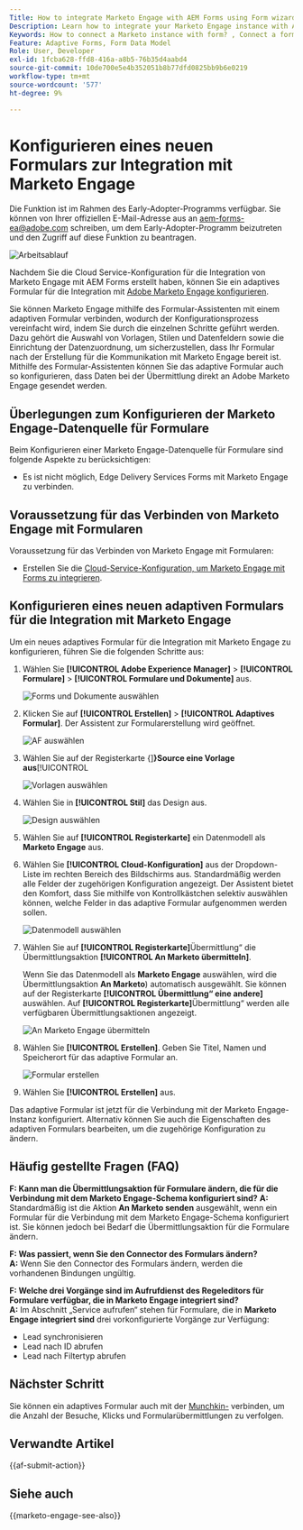 ```yaml
---
Title: How to integrate Marketo Engage with AEM Forms using Form wizard?
Description: Learn how to integrate your Marketo Engage instance with AEM Forms using form wizard.
Keywords: How to connect a Marketo instance with form? , Connect a form to Marketo, Integrate a form with Marketo Engage, Integrate an Adaptive Form with a Marketo instance.
Feature: Adaptive Forms, Form Data Model
Role: User, Developer
exl-id: 1fcba628-ffd8-416a-a8b5-76b35d4aabd4
source-git-commit: 10de700e5e4b352051b8b77dfd0825bb9b6e0219
workflow-type: tm+mt
source-wordcount: '577'
ht-degree: 9%

---
```


# Konfigurieren eines neuen Formulars zur Integration mit Marketo Engage

<span class="preview"> Die Funktion ist im Rahmen des Early-Adopter-Programms verfügbar. Sie können von Ihrer offiziellen E-Mail-Adresse aus an aem-forms-ea@adobe.com schreiben, um dem Early-Adopter-Programm beizutreten und den Zugriff auf diese Funktion zu beantragen. </span>

![Arbeitsablauf](/help/forms/assets/workflow-marketo-4.png)

Nachdem Sie die Cloud Service-Konfiguration für die Integration von Marketo Engage mit AEM Forms erstellt haben, können Sie ein adaptives Formular für die Integration mit [Adobe Marketo Engage konfigurieren](https://experienceleague.adobe.com/en/docs/marketo/using/home).

Sie können Marketo Engage mithilfe des Formular-Assistenten mit einem adaptiven Formular verbinden, wodurch der Konfigurationsprozess vereinfacht wird, indem Sie durch die einzelnen Schritte geführt werden. Dazu gehört die Auswahl von Vorlagen, Stilen und Datenfeldern sowie die Einrichtung der Datenzuordnung, um sicherzustellen, dass Ihr Formular nach der Erstellung für die Kommunikation mit Marketo Engage bereit ist. Mithilfe des Formular-Assistenten können Sie das adaptive Formular auch so konfigurieren, dass Daten bei der Übermittlung direkt an Adobe Marketo Engage gesendet werden.

## Überlegungen zum Konfigurieren der Marketo Engage-Datenquelle für Formulare

Beim Konfigurieren einer Marketo Engage-Datenquelle für Formulare sind folgende Aspekte zu berücksichtigen:

* Es ist nicht möglich, Edge Delivery Services Forms mit Marketo Engage zu verbinden.

## Voraussetzung für das Verbinden von Marketo Engage mit Formularen

Voraussetzung für das Verbinden von Marketo Engage mit Formularen:

* Erstellen Sie die [Cloud-Service-Konfiguration, um Marketo Engage mit Forms zu integrieren](/help/forms/integrate-form-to-marketo-engage.md).

## Konfigurieren eines neuen adaptiven Formulars für die Integration mit Marketo Engage

Um ein neues adaptives Formular für die Integration mit Marketo Engage zu konfigurieren, führen Sie die folgenden Schritte aus:

1. Wählen Sie **[!UICONTROL Adobe Experience Manager]** > **[!UICONTROL Formulare]** > **[!UICONTROL Formulare und Dokumente]** aus.

   ![Forms und Dokumente auswählen](/help/forms/assets/select-forms.png)

1. Klicken Sie auf **[!UICONTROL Erstellen]** > **[!UICONTROL Adaptives Formular]**. Der Assistent zur Formularerstellung wird geöffnet.

   ![AF auswählen](/help/forms/assets/select-create-forms.png)

1. Wählen Sie auf der Registerkarte {]**}Source eine Vorlage aus**[!UICONTROL 

   ![Vorlagen auswählen](/help/forms/assets/select-template.png)

1. Wählen Sie in **[!UICONTROL Stil]** das Design aus.

   ![Design auswählen](/help/forms/assets/select-form-theme.png)


1. Wählen Sie auf **[!UICONTROL Registerkarte]** ein Datenmodell als **Marketo Engage** aus.

1. Wählen Sie **[!UICONTROL Cloud-Konfiguration]** aus der Dropdown-Liste im rechten Bereich des Bildschirms aus.
Standardmäßig werden alle Felder der zugehörigen Konfiguration angezeigt. Der Assistent bietet den Komfort, dass Sie mithilfe von Kontrollkästchen selektiv auswählen können, welche Felder in das adaptive Formular aufgenommen werden sollen.

   ![Datenmodell auswählen](/help/forms/assets/select-marketo-data.png)

1. Wählen Sie auf **[!UICONTROL Registerkarte]**&#x200B;Übermittlung“ die Übermittlungsaktion **[!UICONTROL An Marketo übermitteln]**.

   Wenn Sie das Datenmodell als **Marketo Engage** auswählen, wird die Übermittlungsaktion **An Marketo**) automatisch ausgewählt. Sie können auf der Registerkarte **[!UICONTROL Übermittlung“ eine andere]** auswählen. Auf **[!UICONTROL Registerkarte]**&#x200B;Übermittlung“ werden alle verfügbaren Übermittlungsaktionen angezeigt.

   ![An Marketo Engage übermitteln](/help/forms/assets/select-marketo-engage.png)

1. Wählen Sie **[!UICONTROL Erstellen]**. Geben Sie Titel, Namen und Speicherort für das adaptive Formular an.

   ![Formular erstellen](/help/forms/assets/create-marketo-form.png)

1. Wählen Sie **[!UICONTROL Erstellen]** aus.

Das adaptive Formular ist jetzt für die Verbindung mit der Marketo Engage-Instanz konfiguriert. Alternativ können Sie auch die Eigenschaften des adaptiven Formulars bearbeiten, um die zugehörige Konfiguration zu ändern.

## Häufig gestellte Fragen (FAQ)

**F: Kann man die Übermittlungsaktion für Formulare ändern, die für die Verbindung mit dem Marketo Engage-Schema konfiguriert sind?**
**A:** Standardmäßig ist die Aktion **An Marketo senden** ausgewählt, wenn ein Formular für die Verbindung mit dem Marketo Engage-Schema konfiguriert ist. Sie können jedoch bei Bedarf die Übermittlungsaktion für die Formulare ändern.


**F: Was passiert, wenn Sie den Connector des Formulars ändern?**\
**A:** Wenn Sie den Connector des Formulars ändern, werden die vorhandenen Bindungen ungültig.

**F: Welche drei Vorgänge sind im Aufrufdienst des Regeleditors für Formulare verfügbar, die in Marketo Engage integriert sind?**\
**A:** Im Abschnitt „Service aufrufen“ stehen für Formulare, die in **Marketo Engage integriert sind** drei vorkonfigurierte Vorgänge zur Verfügung:
* Lead synchronisieren
* Lead nach ID abrufen
* Lead nach Filtertyp abrufen

## Nächster Schritt

Sie können ein adaptives Formular auch mit der [Munchkin-](https://experienceleague.adobe.com/en/docs/marketo/using/product-docs/administration/setup/munchkin) verbinden, um die Anzahl der Besuche, Klicks und Formularübermittlungen zu verfolgen.

## Verwandte Artikel

{{af-submit-action}}

## Siehe auch

{{marketo-engage-see-also}}
